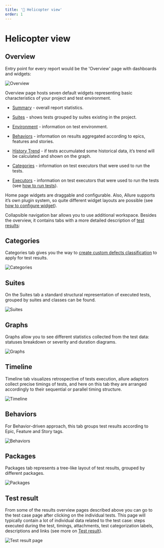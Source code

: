 ```yaml
---
title: '🚁 Helicopter view'
order: 1
---
```


# Helicopter view

## Overview

Entry point for every report would be the 'Overview' page with dashboards and widgets:

![Overview](../images/tab_overview.png)

Overview page hosts seven default widgets representing basic characteristics of your project and test environment.

-   [Summary](/content/overview/helicopterview.md) - overall report statistics.

-   [Suites](/content/overview/helicopterview.md) - shows tests grouped by suites existing in the project.

-   [Environment](/content/overview/helicopterview.md) - information on test environment.

-   [Behaviors](/content/overview/helicopterview.md) - information on results aggregated according to epics, features and stories.

-   [History Trend](/content/overview/helicopterview.md) - if tests accumulated some historical data, it’s trend will be calculated and shown on the graph.

-   [Categories](/content/overview/helicopterview.md) - information on test executors that were used to run the tests.

-   [Executors](/content/overview/helicopterview.md) - information on test executors that were used to run the tests (see [how to run tests](/content/overview/helicopterview.md)).

Home page widgets are draggable and configurable. Also, Allure supports it’s own plugin system, so quite different widget layouts are possible (see [how to configure widget](/content/overview/helicopterview.md)).


Collapsible navigation bar allows you to use additional workspace. Besides the overview, it contains tabs with a more detailed description of [test results](/content/overview/helicopterview.md):

 
## Categories

Categories tab gives you the way to [create custom defects classification](/content/overview/helicopterview.md) to apply for test results.

![Categories](../images/tab_categories.png)

## Suites

On the Suites tab a standard structural representation of executed tests, grouped by suites and classes can be found.

![Suites](../images/tab_suites.png)

## Graphs

Graphs allow you to see different statistics collected from the test data: statuses breakdown or severity and duration diagrams.

![Graphs](../images/tab_graphs.png)

## Timeline

Timeline tab visualizes retrospective of tests execution, allure adaptors collect precise timings of tests, and here on this tab they are arranged accordingly to their sequential or parallel timing structure.

![Timeline](../images/tab_timeline.png)

## Behaviors

For Behavior-driven approach, this tab groups test results according to Epic, Feature and Story tags.

![Behaviors](../images/tab_behaviors.png)


## Packages

Packages tab represents a tree-like layout of test results, grouped by different packages.

![Packages](../images/tab_packages.png)


## Test result

From some of the results overview pages described above you can go to the test case page after clicking on the individual tests. This page will typically contain a lot of individual data related to the test case: steps executed during the test, timings, attachments, test categorization labels, descriptions and links (see more on [Test result](../test_result_page.md)).

![Test result page](../images/testcase.png)
